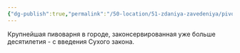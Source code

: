 ```yaml
---
{"dg-publish":true,"permalink":"/50-location/51-zdaniya-zavedeniya/pivovarnya-tyazhelyj-par/","tags":["локация/заведение"]}
---
```


Крупнейшая пивоварня в городе, законсервированная уже больше десятилетия - с введения Сухого закона.